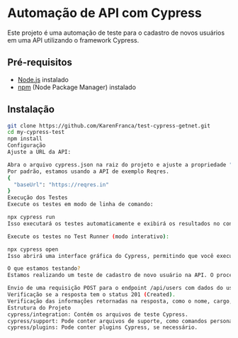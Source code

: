 # Automação de API com Cypress

Este projeto é uma automação de teste para o cadastro de novos usuários em uma API utilizando o framework Cypress.

## Pré-requisitos

- [Node.js](https://nodejs.org/) instalado
- [npm](https://www.npmjs.com/) (Node Package Manager) instalado

## Instalação

```bash
git clone https://github.com/KarenFranca/test-cypress-getnet.git
cd my-cypress-test
npm install
Configuração
Ajuste a URL da API:

Abra o arquivo cypress.json na raiz do projeto e ajuste a propriedade "baseUrl" para a URL da sua API.
Por padrão, estamos usando a API de exemplo Reqres.
{
  "baseUrl": "https://reqres.in"
}
Execução dos Testes
Execute os testes em modo de linha de comando:

npx cypress run
Isso executará os testes automaticamente e exibirá os resultados no console.

Execute os testes no Test Runner (modo interativo):

npx cypress open
Isso abrirá uma interface gráfica do Cypress, permitindo que você execute testes individualmente e visualize interativamente os resultados.

O que estamos testando?
Estamos realizando um teste de cadastro de novo usuário na API. O processo inclui:

Envio de uma requisição POST para o endpoint /api/users com dados do usuário.
Verificação se a resposta tem o status 201 (Created).
Verificação das informações retornadas na resposta, como o nome, cargo, ID e data de criação.
Estrutura do Projeto
cypress/integration: Contém os arquivos de teste Cypress.
cypress/support: Pode conter arquivos de suporte, como comandos personalizados.
cypress/plugins: Pode conter plugins Cypress, se necessário.
